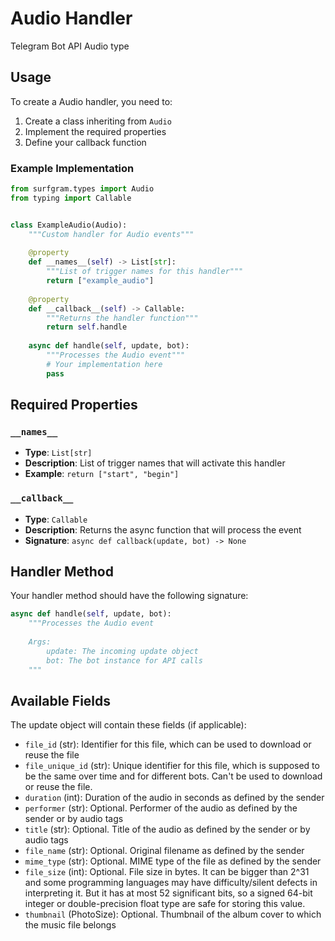 # Audio Handler

Telegram Bot API Audio type

## Usage

To create a Audio handler, you need to:

1. Create a class inheriting from `Audio`
2. Implement the required properties
3. Define your callback function

### Example Implementation

```python
from surfgram.types import Audio
from typing import Callable


class ExampleAudio(Audio):
    """Custom handler for Audio events"""
    
    @property
    def __names__(self) -> List[str]:
        """List of trigger names for this handler"""
        return ["example_audio"]
    
    @property
    def __callback__(self) -> Callable:
        """Returns the handler function"""
        return self.handle
    
    async def handle(self, update, bot):
        """Processes the Audio event"""
        # Your implementation here
        pass
```

## Required Properties

### `__names__`
- **Type**: `List[str]`
- **Description**: List of trigger names that will activate this handler
- **Example**: `return ["start", "begin"]`

### `__callback__`
- **Type**: `Callable`
- **Description**: Returns the async function that will process the event
- **Signature**: `async def callback(update, bot) -> None`

## Handler Method

Your handler method should have the following signature:

```python
async def handle(self, update, bot):
    """Processes the Audio event
    
    Args:
        update: The incoming update object
        bot: The bot instance for API calls
    """
```

## Available Fields

The update object will contain these fields (if applicable):

- `file_id` (str): Identifier for this file, which can be used to download or reuse the file
- `file_unique_id` (str): Unique identifier for this file, which is supposed to be the same over time and for different bots. Can't be used to download or reuse the file.
- `duration` (int): Duration of the audio in seconds as defined by the sender
- `performer` (str): Optional. Performer of the audio as defined by the sender or by audio tags
- `title` (str): Optional. Title of the audio as defined by the sender or by audio tags
- `file_name` (str): Optional. Original filename as defined by the sender
- `mime_type` (str): Optional. MIME type of the file as defined by the sender
- `file_size` (int): Optional. File size in bytes. It can be bigger than 2^31 and some programming languages may have difficulty/silent defects in interpreting it. But it has at most 52 significant bits, so a signed 64-bit integer or double-precision float type are safe for storing this value.
- `thumbnail` (PhotoSize): Optional. Thumbnail of the album cover to which the music file belongs
